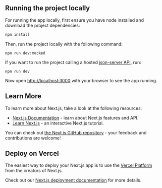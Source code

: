 ## Running the project locally

For running the app locally, first ensure you have node installed and download the project dependencies:

```bash
npm install
```

Then, run the project locally with the following command:

```
npm run dev:mocked
```

If you want to run the project calling a hosted [json-server API](https://github.com/leticiajyo/codeflix-frontend-api), run:

```
npm run dev
```

Now open [http://localhost:3000](http://localhost:3000) with your browser to see the app running.

## Learn More

To learn more about Next.js, take a look at the following resources:

- [Next.js Documentation](https://nextjs.org/docs) - learn about Next.js features and API.
- [Learn Next.js](https://nextjs.org/learn) - an interactive Next.js tutorial.

You can check out [the Next.js GitHub repository](https://github.com/vercel/next.js) - your feedback and contributions are welcome!

## Deploy on Vercel

The easiest way to deploy your Next.js app is to use the [Vercel Platform](https://vercel.com/new?utm_medium=default-template&filter=next.js&utm_source=create-next-app&utm_campaign=create-next-app-readme) from the creators of Next.js.

Check out our [Next.js deployment documentation](https://nextjs.org/docs/app/building-your-application/deploying) for more details.
